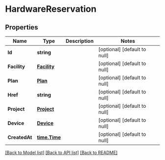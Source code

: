 # HardwareReservation

## Properties
Name | Type | Description | Notes
------------ | ------------- | ------------- | -------------
**Id** | **string** |  | [optional] [default to null]
**Facility** | [**Facility**](Facility.md) |  | [optional] [default to null]
**Plan** | [**Plan**](Plan.md) |  | [optional] [default to null]
**Href** | **string** |  | [optional] [default to null]
**Project** | [**Project**](Project.md) |  | [optional] [default to null]
**Device** | [**Device**](Device.md) |  | [optional] [default to null]
**CreatedAt** | [**time.Time**](time.Time.md) |  | [optional] [default to null]

[[Back to Model list]](../README.md#documentation-for-models) [[Back to API list]](../README.md#documentation-for-api-endpoints) [[Back to README]](../README.md)


